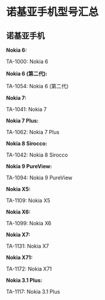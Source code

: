 # 诺基亚手机型号汇总

## 诺基亚手机

**Nokia 6:**

TA-1000: Nokia 6

**Nokia 6 (第二代):**

TA-1054: Nokia 6 (第二代)

**Nokia 7:**

TA-1041: Nokia 7

**Nokia 7 Plus:**

TA-1062: Nokia 7 Plus

**Nokia 8 Sirocco:**

TA-1042: Nokia 8 Sirocco

**Nokia 9 PureView:**

TA-1094: Nokia 9 PureView

**Nokia X5:**

TA-1109: Nokia X5

**Nokia X6:**

TA-1099: Nokia X6

**Nokia X7:**

TA-1131: Nokia X7

**Nokia X71:**

TA-1172: Nokia X71

**Nokia 3.1 Plus:**

TA-1117: Nokia 3.1 Plus

